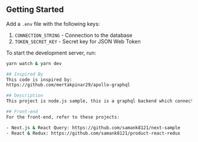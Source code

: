 ## Getting Started
Add a `.env` file with the following keys:
1. `CONNECTION_STRING` - Connection to the database
2. `TOKEN_SECRET_KEY` - Secret key for JSON Web Token

To start the development server, run:
```bash
yarn watch & yarn dev

## Inspired By
This code is inspired by:
https://github.com/mertakpinar29/apollo-graphql

## Description
This project is node.js sample, this is a graphql backend which connect to postgresql I used typeorm & nexus for creating entities(ORM), query and mutations

## Front-end
For the front-end, refer to these projects:

- Next.js & React Query: https://github.com/samank8121/next-sample
- React & Redux: https://github.com/samank8121/product-react-redux
